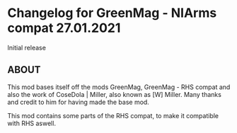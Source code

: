 # Changelog for GreenMag - NIArms compat 27.01.2021

Initial release

## ABOUT

This mod bases itself off the mods GreenMag, GreenMag - RHS compat and also the work of CoseDola | Miller, also known as [W] Miller. Many thanks and credit to him for having made the base mod.

This mod contains some parts of the RHS compat, to make it compatible with RHS aswell.

